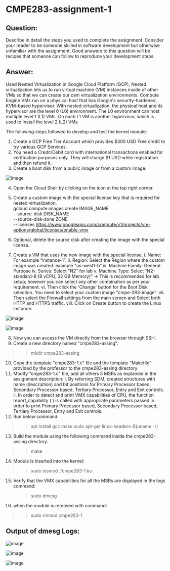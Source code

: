 # CMPE283-assignment-1
## Question:
Describe in detail the steps you used to complete the assignment. Consider your reader to be someone skilled in software development but otherwise unfamiliar with the assignment. Good answers to this question will be recipes that someone can follow to reproduce your development steps.

## Answer:
Used Nested Virtualization in Google Cloud Platform (GCP), Nested virtualization lets us to run virtual machine (VM) instances inside of other VMs so that we can create our own virtualization environments.
Compute Engine VMs run on a physical host that has Google's security-hardened, KVM-based hypervisor. With nested virtualization, the physical host and its hypervisor are the level 0 (L0) environment. The L0 environment can host multiple level 1 (L1) VMs. On each L1 VM is another hypervisor, which is used to install the level 2 (L2) VMs

The following steps followed to develop and test the kernel module:
1.	Create a GCP Free Tier Account which provides $300 USD Free credit to try various GCP Services.
2.	You need a Credit/Debit card with international transactions enabled for verification purposes only. They will charge $1 USD while registration and then refund it.
3.	Create a boot disk from a public image or from a custom image.

 ![image](https://user-images.githubusercontent.com/40047632/198859737-a847b611-362f-4388-98f1-0a98d4257270.png)



4.	Open the Cloud Shell by clicking on the icon at the top right corner.


5.	Create a custom image with the special license key that is required for nested virtualization.\
gcloud compute images create IMAGE_NAME \
  --source-disk DISK_NAME \
  --source-disk-zone ZONE \
  --licenses https://www.googleapis.com/compute/v1/projects/vm-options/global/licenses/enable-vmx
6.	Optional, delete the source disk after creating the image with the special license.
7.	Create a VM that uses the new image with the special license.
i.	Name: For example “instance-1”.
ii.	Region: Select the Region where the custom image was created. example "us-west1-b"
iii.	Machine Family: General Purpose
iv.	Series: Select "N2" for lab
v.	Machine Type: Select “N2-standard-8 (8 vCPU, 32 GB Memory)” → This is recommended for lab setup; however you can select any other combination as per your requirement.
vi.	Then click the 'Change' button for the Boot Disk selection. You need to select your custom image "cmpe-283-image".
vii.	Then select the Firewall settings from the main screen and Select both HTTP and HTTPS traffic.
viii.	Click on Create button to create the Linux instance.

![image](https://user-images.githubusercontent.com/40047632/198859746-3bc3ac78-d2e3-445f-8d24-eea09dfa2cf0.png)

 

![image](https://user-images.githubusercontent.com/40047632/198859752-872d8365-0a1a-4758-9f9a-850e8628f4b4.png)
 

 

8.	Now you can access the VM directly from the browser through SSH.
9.	Create a new directory named "cmpe283-assing".
>> mkdir cmpe283-assing
10.	Copy the template "cmpe283-1.c" file and the template "Makefile" provided by the professor to the cmpe283-assing directory.
11.	Modify “cmpe283-1.c" file, add all others 5 MSRs as explained in the assignment description:
i.	By referring SDM, created structures with name (description) and bit positions for Primary Processor based, Secondary Processor based, Tertiary Processor, Entry and Exit controls.
ii.	In order to detect and print VMX capabilities of CPU, the function report_capability ( ) is called with appropriate parameters passed in order to print Primary Processor based, Secondary Processor based, Tertiary Processor, Entry and Exit controls.
12.	Run below command:
>> apt install gcc make
>> sudo apt-get linux-headers-$(uname -r)
13.	Build the module using the following command inside the cmpe283-assing directory.
>> make
14.	Module is inserted into the kernel:
>> sudo insmod ./cmpe283-1.ko
15.	Verify that the VMX capabilities for all the MSRs are displayed in the logs command:
>> sudo dmesg
16.	when the module is removed with command:
>> sudo rmmod cmpe283-1

## Output of dmesg Logs:

![image](https://user-images.githubusercontent.com/40047632/198859766-784f45e2-7fc1-4b65-acf6-40831041cad8.png)

![image](https://user-images.githubusercontent.com/40047632/198859773-7639417f-3ed0-440c-85d3-fe417f1184dc.png)

![image](https://user-images.githubusercontent.com/40047632/198859775-b2990e98-f354-4a13-b1c1-2987faff5d76.png)

